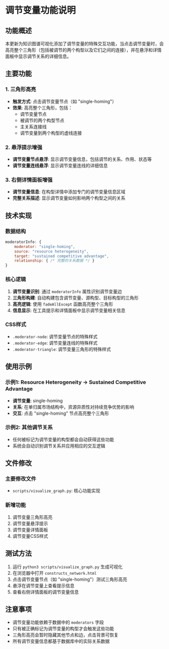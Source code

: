 # 调节变量功能说明

## 功能概述

本更新为知识图谱可视化添加了调节变量的特殊交互功能，当点击调节变量时，会高亮整个三角形（包括被调节的两个构型以及它们之间的连接），并在悬浮和详情面板中显示调节关系的详细信息。

## 主要功能

### 1. 三角形高亮
- **触发方式**: 点击调节变量节点（如 "single-homing"）
- **效果**: 高亮整个三角形，包括：
  - 调节变量节点
  - 被调节的两个构型节点
  - 主关系连接线
  - 调节变量到两个构型的虚线连接

### 2. 悬浮提示增强
- **调节变量节点悬浮**: 显示调节变量信息，包括调节的关系、作用、状态等
- **调节变量连线悬浮**: 显示调节变量连线的详细信息

### 3. 右侧详情面板增强
- **调节变量信息**: 在构型详情中添加专门的调节变量信息区域
- **完整关系描述**: 显示调节变量如何影响两个构型之间的关系

## 技术实现

### 数据结构
```javascript
moderatorInfo: {
    moderator: "single-homing",
    source: "resource heterogeneity", 
    target: "sustained competitive advantage",
    relationship: { /* 完整的关系数据 */ }
}
```

### 核心逻辑
1. **调节变量识别**: 通过 `moderatorInfo` 属性识别调节变量边
2. **三角形构建**: 自动构建包含调节变量、源构型、目标构型的三角形
3. **高亮逻辑**: 使用 `fadeAllExcept` 函数高亮整个三角形
4. **信息显示**: 在工具提示和详情面板中显示调节变量相关信息

### CSS样式
- `.moderator-node`: 调节变量节点的特殊样式
- `.moderator-edge`: 调节变量连线的特殊样式  
- `.moderator-triangle`: 调节变量三角形的特殊样式

## 使用示例

### 示例1: Resource Heterogeneity → Sustained Competitive Advantage
- **调节变量**: single-homing
- **关系**: 在单归属市场结构中，资源异质性对持续竞争优势的影响
- **交互**: 点击 "single-homing" 节点高亮整个三角形

### 示例2: 其他调节关系
- 任何被标记为调节变量的构型都会自动获得这些功能
- 系统会自动识别调节关系并应用相应的交互逻辑

## 文件修改

### 主要修改文件
- `scripts/visualize_graph.py`: 核心功能实现

### 新增功能
1. 调节变量三角形高亮
2. 调节变量悬浮提示
3. 调节变量详情面板
4. 调节变量CSS样式

## 测试方法

1. 运行 `python3 scripts/visualize_graph.py` 生成可视化
2. 在浏览器中打开 `constructs_network.html`
3. 点击调节变量节点（如 "single-homing"）测试三角形高亮
4. 悬浮在调节变量上查看提示信息
5. 查看右侧详情面板的调节变量信息

## 注意事项

- 调节变量功能依赖于数据中的 `moderators` 字段
- 只有被正确标记为调节变量的构型才会触发这些功能
- 三角形高亮会暂时隐藏其他节点和边，点击背景可恢复
- 所有调节变量信息都基于数据库中的实际关系数据
